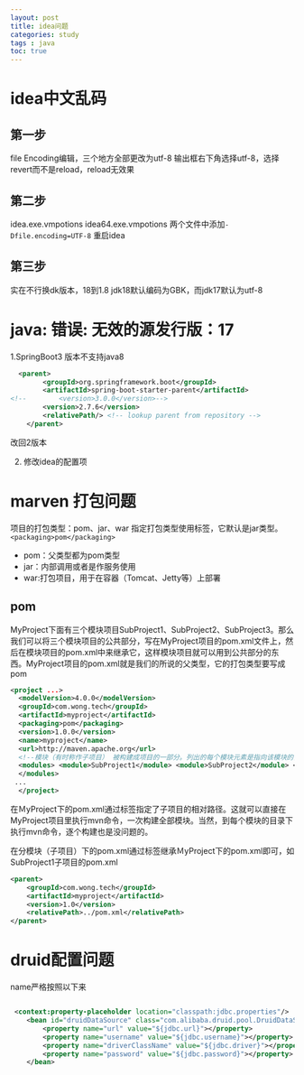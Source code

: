 ```yaml
---
layout: post
title: idea问题
categories: study
tags : java
toc: true
---
```


# idea中文乱码
## 第一步
file Encoding编辑，三个地方全部更改为utf-8
输出框右下角选择utf-8，选择revert而不是reload，reload无效果

## 第二步
idea.exe.vmpotions
idea64.exe.vmpotions
两个文件中添加`-Dfile.encoding=UTF-8`
重启idea

## 第三步
实在不行换dk版本，18到1.8
jdk18默认编码为GBK，而jdk17默认为utf-8


# java: 错误: 无效的源发行版：17

1.SpringBoot3 版本不支持java8
```xml
  <parent>
        <groupId>org.springframework.boot</groupId>
        <artifactId>spring-boot-starter-parent</artifactId>
<!--        <version>3.0.0</version>-->
        <version>2.7.6</version>
        <relativePath/> <!-- lookup parent from repository -->
    </parent>
```
改回2版本

2. 修改idea的配置项


# marven 打包问题
项目的打包类型：pom、jar、war
指定打包类型使用<packing>标签，它默认是jar类型。
`<packaging>pom</packaging>`
- pom：父类型都为pom类型
- jar：内部调用或者是作服务使用
- war:打包项目，用于在容器（Tomcat、Jetty等）上部署

## pom
MyProject下面有三个模块项目SubProject1、SubProject2、SubProject3。那么我们可以将三个模块项目的公共部分，写在MyProject项目的pom.xml文件上，然后在模块项目的pom.xml中来继承它，这样模块项目就可以用到公共部分的东西。MyProject项目的pom.xml就是我们的所说的父类型，它的打包类型要写成pom

```xml
<project ...>
  <modelVersion>4.0.0</modelVersion>
  <groupId>com.wong.tech</groupId>
  <artifactId>myproject</artifactId>
  <packaging>pom</packaging>
  <version>1.0.0</version>
  <name>myproject</name>
  <url>http://maven.apache.org</url>
  <!--模块（有时称作子项目） 被构建成项目的一部分。列出的每个模块元素是指向该模块的目录的相对路径 -->
  <modules> <module>SubProject1</module> <module>SubProject2</module> <module>SubProject3</module>
  </modules>
 ...
  </project>
```

在ＭyProject下的pom.xml通过<modules>标签指定了子项目的相对路径。这就可以直接在MyProject项目里执行mvn命令，一次构建全部模块。当然，到每个模块的目录下执行mvn命令，逐个构建也是没问题的。

在分模块（子项目）下的pom.xml通过<parent>标签继承ＭyProject下的pom.xml即可，如SubProject1子项目的pom.xml

```xml
<parent> 
	<groupId>com.wong.tech</groupId> 
	<artifactId>myproject</artifactId> 
	<version>1.0</version> 
	<relativePath>../pom.xml</relativePath> 
</parent> 

```
# druid配置问题

name严格按照以下来
```xml

 <context:property-placeholder location="classpath:jdbc.properties"/>
    <bean id="druidDataSource" class="com.alibaba.druid.pool.DruidDataSource">
        <property name="url" value="${jdbc.url}"></property>
        <property name="username" value="${jdbc.username}"></property>
        <property name="driverClassName" value="${jdbc.driver}"></property>
        <property name="password" value="${jdbc.password}"></property>
    </bean>
```